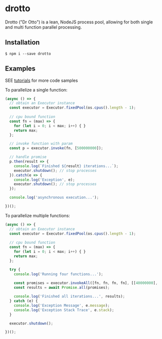 # drotto

Drotto ("Dr Otto") is a lean, NodeJS process pool, allowing for both single and multi function parallel processing.

## Installation

```shell
$ npm i --save drotto
```

## Examples

SEE [tutorials](https://github.com/jessecascio/drotto-tutorials) for more code samples

To parallelize a single function:

```js
(async () => {
  // obtain an Executor instance
  const executor = Executor.fixedPool(os.cpus().length - 1);
  
  // cpu bound function
  const fn = (max) => {
    for (let i = 0; i < max; i++) { }
    return max;
  };

  // invoke function with param
  const p = executor.invoke(fn, [500000000]);

  // handle promise
  p.then(result => {
    console.log(`Finished ${result} iterations...`);
    executor.shutdown(); // stop processes
  }).catch(e => {
    console.log('Exception', e);
    executor.shutdown(); // stop processes
  });

  console.log('asynchronous execution...');

})();
```
To parallelize multiple functions:

```js
(async () => {
  // obtain an Executor instance
  const executor = Executor.fixedPool(os.cpus().length - 1);
  
  // cpu bound function
  const fn = (max) => {
    for (let i = 0; i < max; i++) { }
    return max;
  };

  try {
    console.log('Running four functions...');
    
    const promises = executor.invokeAll([fn, fn, fn, fn], [[40000000], [20000000], [60000000], [30000000]]);
    const results = await Promise.all(promises);

    console.log('Finished all iterations...', results);
  } catch (e) {
    console.log('Exception Message', e.message);
    console.log('Exception Stack Trace', e.stack);
  }

  executor.shutdown();

})();
```